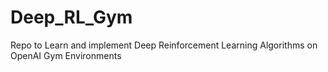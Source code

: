 # Deep_RL_Gym
Repo to Learn and implement Deep Reinforcement Learning Algorithms on OpenAI Gym Environments 
